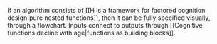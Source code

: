 ---
---

If an algorithm consists of [[H is a framework for factored cognition design|pure nested functions]], then it can be fully specified visually, through a flowchart. Inputs connect to outputs through [[Cognitive functions decline with age|functions as building blocks]].